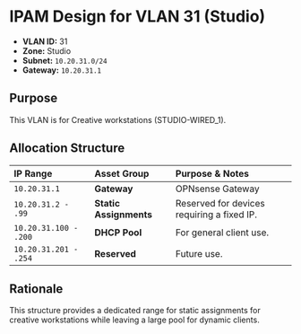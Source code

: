 # IPAM Design for VLAN 31 (Studio)

- **VLAN ID:** 31
- **Zone:** Studio
- **Subnet:** `10.20.31.0/24`
- **Gateway:** `10.20.31.1`

## Purpose

This VLAN is for Creative workstations (STUDIO-WIRED_1).

## Allocation Structure

| IP Range | Asset Group | Purpose & Notes |
| :--- | :--- | :--- |
| `10.20.31.1` | **Gateway** | OPNsense Gateway |
| `10.20.31.2 - .99` | **Static Assignments** | Reserved for devices requiring a fixed IP. |
| `10.20.31.100 - .200`| **DHCP Pool** | For general client use. |
| `10.20.31.201 - .254`| **Reserved** | Future use. |

## Rationale

This structure provides a dedicated range for static assignments for creative workstations while leaving a large pool for dynamic clients.
